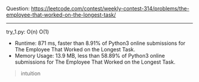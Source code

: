 Question: https://leetcode.com/contest/weekly-contest-314/problems/the-employee-that-worked-on-the-longest-task/

---

try_1.py: O(n) O(1)

* Runtime: 871 ms, faster than 8.91% of Python3 online submissions for The Employee That Worked on the Longest Task.
* Memory Usage: 13.9 MB, less than 58.89% of Python3 online submissions for The Employee That Worked on the Longest Task.

> intuition